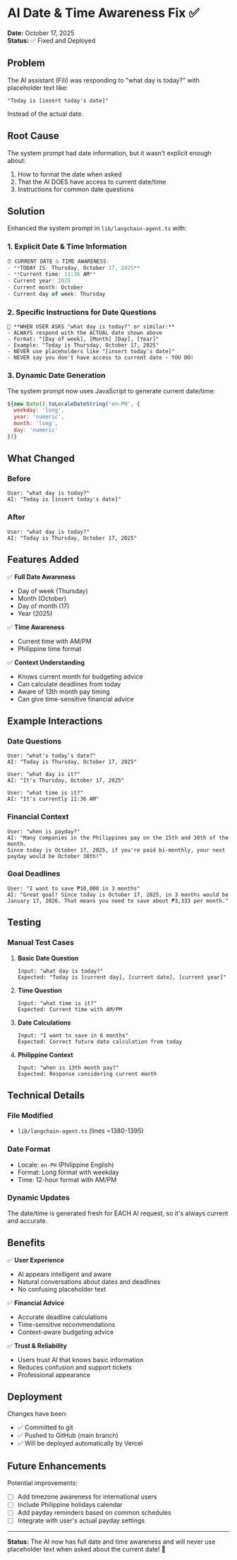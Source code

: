 # AI Date & Time Awareness Fix ✅

**Date:** October 17, 2025  
**Status:** ✅ Fixed and Deployed

## Problem

The AI assistant (Fili) was responding to "what day is today?" with placeholder text like:
```
"Today is [insert today's date]"
```

Instead of the actual date.

## Root Cause

The system prompt had date information, but it wasn't explicit enough about:
1. How to format the date when asked
2. That the AI DOES have access to current date/time
3. Instructions for common date questions

## Solution

Enhanced the system prompt in `lib/langchain-agent.ts` with:

### 1. Explicit Date & Time Information
```typescript
⏰ CURRENT DATE & TIME AWARENESS:
- **TODAY IS: Thursday, October 17, 2025**
- **Current time: 11:36 AM**
- Current year: 2025
- Current month: October
- Current day of week: Thursday
```

### 2. Specific Instructions for Date Questions
```
🚨 **WHEN USER ASKS "what day is today?" or similar:**
- ALWAYS respond with the ACTUAL date shown above
- Format: "[Day of week], [Month] [Day], [Year]"
- Example: "Today is Thursday, October 17, 2025"
- NEVER use placeholders like "[insert today's date]"
- NEVER say you don't have access to current date - YOU DO!
```

### 3. Dynamic Date Generation
The system prompt now uses JavaScript to generate current date/time:
```javascript
${new Date().toLocaleDateString('en-PH', { 
  weekday: 'long', 
  year: 'numeric', 
  month: 'long', 
  day: 'numeric' 
})}
```

## What Changed

### Before
```
User: "what day is today?"
AI: "Today is [insert today's date]"
```

### After
```
User: "what day is today?"
AI: "Today is Thursday, October 17, 2025"
```

## Features Added

✅ **Full Date Awareness**
- Day of week (Thursday)
- Month (October)
- Day of month (17)
- Year (2025)

✅ **Time Awareness**
- Current time with AM/PM
- Philippine time format

✅ **Context Understanding**
- Knows current month for budgeting advice
- Can calculate deadlines from today
- Aware of 13th month pay timing
- Can give time-sensitive financial advice

## Example Interactions

### Date Questions
```
User: "what's today's date?"
AI: "Today is Thursday, October 17, 2025"

User: "what day is it?"
AI: "It's Thursday, October 17, 2025"

User: "what time is it?"
AI: "It's currently 11:36 AM"
```

### Financial Context
```
User: "when is payday?"
AI: "Many companies in the Philippines pay on the 15th and 30th of the month. 
Since today is October 17, 2025, if you're paid bi-monthly, your next 
payday would be October 30th!"
```

### Goal Deadlines
```
User: "I want to save ₱10,000 in 3 months"
AI: "Great goal! Since today is October 17, 2025, in 3 months would be 
January 17, 2026. That means you need to save about ₱3,333 per month."
```

## Testing

### Manual Test Cases

1. **Basic Date Question**
   ```
   Input: "what day is today?"
   Expected: "Today is [current day], [current date], [current year]"
   ```

2. **Time Question**
   ```
   Input: "what time is it?"
   Expected: Current time with AM/PM
   ```

3. **Date Calculations**
   ```
   Input: "I want to save in 6 months"
   Expected: Correct future date calculation from today
   ```

4. **Philippine Context**
   ```
   Input: "when is 13th month pay?"
   Expected: Response considering current month
   ```

## Technical Details

### File Modified
- `lib/langchain-agent.ts` (lines ~1380-1395)

### Date Format
- Locale: `en-PH` (Philippine English)
- Format: Long format with weekday
- Time: 12-hour format with AM/PM

### Dynamic Updates
The date/time is generated fresh for EACH AI request, so it's always current and accurate.

## Benefits

✅ **User Experience**
- AI appears intelligent and aware
- Natural conversations about dates and deadlines
- No confusing placeholder text

✅ **Financial Advice**
- Accurate deadline calculations
- Time-sensitive recommendations
- Context-aware budgeting advice

✅ **Trust & Reliability**
- Users trust AI that knows basic information
- Reduces confusion and support tickets
- Professional appearance

## Deployment

Changes have been:
- ✅ Committed to git
- ✅ Pushed to GitHub (main branch)
- ✅ Will be deployed automatically by Vercel

## Future Enhancements

Potential improvements:
- [ ] Add timezone awareness for international users
- [ ] Include Philippine holidays calendar
- [ ] Add payday reminders based on common schedules
- [ ] Integrate with user's actual payday settings

---

**Status:** The AI now has full date and time awareness and will never use placeholder text when asked about the current date! 🎉
